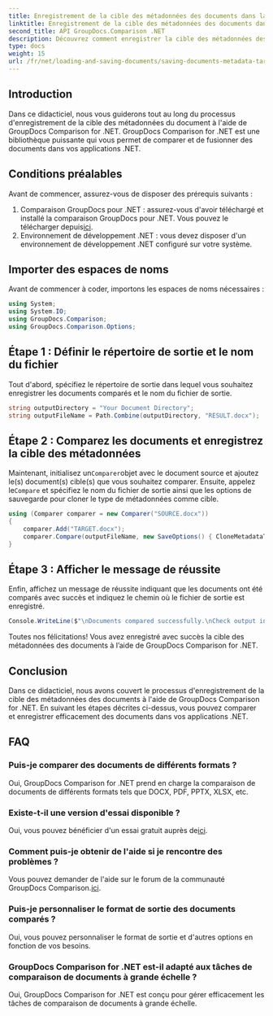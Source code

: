 ```yaml
---
title: Enregistrement de la cible des métadonnées des documents dans la comparaison GroupDocs pour .NET
linktitle: Enregistrement de la cible des métadonnées des documents dans la comparaison GroupDocs pour .NET
second_title: API GroupDocs.Comparison .NET
description: Découvrez comment enregistrer la cible des métadonnées des documents à l’aide de GroupDocs Comparison for .NET. Étapes simples pour une comparaison efficace des documents dans vos applications .NET.
type: docs
weight: 15
url: /fr/net/loading-and-saving-documents/saving-documents-metadata-target/
---
```

## Introduction
Dans ce didacticiel, nous vous guiderons tout au long du processus d'enregistrement de la cible des métadonnées du document à l'aide de GroupDocs Comparison for .NET. GroupDocs Comparison for .NET est une bibliothèque puissante qui vous permet de comparer et de fusionner des documents dans vos applications .NET.
## Conditions préalables
Avant de commencer, assurez-vous de disposer des prérequis suivants :
1.  Comparaison GroupDocs pour .NET : assurez-vous d'avoir téléchargé et installé la comparaison GroupDocs pour .NET. Vous pouvez le télécharger depuis[ici](https://releases.groupdocs.com/comparison/net/).
2. Environnement de développement .NET : vous devez disposer d'un environnement de développement .NET configuré sur votre système.

## Importer des espaces de noms
Avant de commencer à coder, importons les espaces de noms nécessaires :
```csharp
using System;
using System.IO;
using GroupDocs.Comparison;
using GroupDocs.Comparison.Options;
```
## Étape 1 : Définir le répertoire de sortie et le nom du fichier
Tout d'abord, spécifiez le répertoire de sortie dans lequel vous souhaitez enregistrer les documents comparés et le nom du fichier de sortie.
```csharp
string outputDirectory = "Your Document Directory";
string outputFileName = Path.Combine(outputDirectory, "RESULT.docx");
```
## Étape 2 : Comparez les documents et enregistrez la cible des métadonnées
 Maintenant, initialisez un`Comparer`objet avec le document source et ajoutez le(s) document(s) cible(s) que vous souhaitez comparer. Ensuite, appelez le`Compare` et spécifiez le nom du fichier de sortie ainsi que les options de sauvegarde pour cloner le type de métadonnées comme cible.
```csharp
using (Comparer comparer = new Comparer("SOURCE.docx"))
{
    comparer.Add("TARGET.docx");
    comparer.Compare(outputFileName, new SaveOptions() { CloneMetadataType = MetadataType.Target });
}
```
## Étape 3 : Afficher le message de réussite
Enfin, affichez un message de réussite indiquant que les documents ont été comparés avec succès et indiquez le chemin où le fichier de sortie est enregistré.
```csharp
Console.WriteLine($"\nDocuments compared successfully.\nCheck output in {outputDirectory}.");
```
Toutes nos félicitations! Vous avez enregistré avec succès la cible des métadonnées des documents à l’aide de GroupDocs Comparison for .NET.

## Conclusion
Dans ce didacticiel, nous avons couvert le processus d'enregistrement de la cible des métadonnées des documents à l'aide de GroupDocs Comparison for .NET. En suivant les étapes décrites ci-dessus, vous pouvez comparer et enregistrer efficacement des documents dans vos applications .NET.
## FAQ
### Puis-je comparer des documents de différents formats ?
Oui, GroupDocs Comparison for .NET prend en charge la comparaison de documents de différents formats tels que DOCX, PDF, PPTX, XLSX, etc.
### Existe-t-il une version d'essai disponible ?
 Oui, vous pouvez bénéficier d'un essai gratuit auprès de[ici](https://releases.groupdocs.com/).
### Comment puis-je obtenir de l'aide si je rencontre des problèmes ?
 Vous pouvez demander de l'aide sur le forum de la communauté GroupDocs Comparison.[ici](https://forum.groupdocs.com/c/comparison/12).
### Puis-je personnaliser le format de sortie des documents comparés ?
Oui, vous pouvez personnaliser le format de sortie et d'autres options en fonction de vos besoins.
### GroupDocs Comparison for .NET est-il adapté aux tâches de comparaison de documents à grande échelle ?
Oui, GroupDocs Comparison for .NET est conçu pour gérer efficacement les tâches de comparaison de documents à grande échelle.